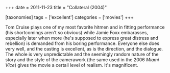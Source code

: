 +++
date = 2011-11-23
title = "Collateral (2004)"

[taxonomies]
tags = ['excellent']
categories = ['movies']
+++

Tom Cruise plays one of my most favorite hitmen and in fitting
performance (his shortcomings aren\'t so obvious) while Jamie Foxx
embarasses, especially later when more (he\'s supposed to express great
distress and rebellion) is demanded from his boring performance.
Everyone else does very well, and the casting is excellent, as is the
direction, and the dialogue. The whole is very unpredictable and the
seemingly random nature of the story and the style of the camerawork
(the same used in the 2006 *Miami Vice*) gives the movie a certail level
of realism. It\'s magnificent.
